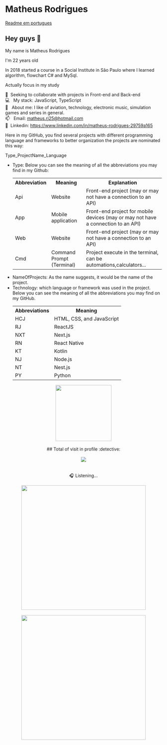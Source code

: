 <h1>Matheus Rodrigues</h1>

<a href="./README.MD">Readme em portugues</a>

<h2>Hey guys 👋</h2>
<p style="margin-bottom:5px">My name is Matheus Rodrigues</p>
<p style="margin-bottom:5px">I'm 22 years old</p>
<p style="margin-bottom:5px">In 2018 started a course in a Social Institute in São Paulo where I learned algorithm, flowchart C# and MySql.</p>

<p>Actually focus in my study</p>

:purple_heart: &nbsp;Seeking to collaborate with projects in Front-end and Back-end </br>
:computer: &nbsp; My stack: JavaScript, TypeScript </br>
💬  &nbsp; About me: I like of aviation, technology, electronic music, simulation games and series in general.</br>
📫 &nbsp; Email: matheus.rj25@hotmail.com</br>
💙 &nbsp;Linkedin: https://www.linkedin.com/in/matheus-rodrigues-29759a165 </br>
  <p>Here in my GitHub, you find several projects with different programming language and frameworks to better organization the projects are nominated this way: </p>

 Type_ProjectName_Language
 
 <ul>
  <li>Type: Below you can see the meaning of all the abbreviations you may find in my Github:
  </br>
  <table>
    <tr>
      <th>Abbreviation</th>
      <th>Meaning</th>
      <th>Explanation</th>
    </tr>
    <tr>
      <td>Api</td>
      <td>Website</td>
      <td>Front-end project (may or may not have a connection to an API)</td>
    </tr>
    <tr>
      <td>App</td>
      <td>Mobile application</td>
      <td>Front-end project for mobile devices (may or may not have a connection to an API)</td>
    </tr>
    <tr>
      <td>Web</td>
      <td>Website</td>
      <td>Front-end project (may or may not have a connection to an API)</td>
    </tr>
    <tr>
      <td>Cmd</td>
      <td>Command Prompt (Terminal)</td>
      <td>Project execute in the terminal, can be automations,calculators... </td>
    </tr>
    </table>
  </li>
  <li>NameOfProjects: As the name suggests, it would be the name of the project.</li>
<li>
  Technology: which language or framework was used in the project. Below you can see the meaning of all the abbreviations you may find on my GitHub.
  </br>
  <table>
      <tr>
        <th>Abbreviations</th>
        <th>Meaning</th>
      </tr>
      <tr>
        <td>HCJ</td>
        <td>HTML, CSS, and JavaScript</td>
      </tr>
      <tr>
        <td>RJ</td>
        <td>ReactJS</td>
      </tr>
      <tr>
        <td>NXT</td>
        <td>Next.js</td>
      </tr>
      <tr>
        <td>RN</td>
        <td>React Native</td>
      </tr>
      <tr>
        <td>KT</td>
        <td>Kotlin</td>
      </tr>
      <tr>
        <td>NJ</td>
        <td>Node.js</td>
      </tr>
      <tr>
        <td>NT</td>
        <td>Nest.js</td>
      </tr>
      <tr>
        <td>PY</td>
        <td>Python</td>
      </tr>
  </table>
  </li>
 </ul>
 
 <div align="center">
  <img height="180em" src="https://github-readme-stats.vercel.app/api/top-langs/?username=matheusrodri&layout=compact&langs_count=7&theme=dark"/>
 <br>
 <br>
  ## Total of visit in profile :detective: 
 <br>
 <br>
    <img alingn="center" src="https://profile-counter.glitch.me/matheusrodri/count.svg" />
 <br>
 <br>
 <br>
 🎧 Listening...
 <br>
 <br>
 <img height="400em" src="https://spotify-github-profile.vercel.app/api/view?uid=314uddgfqeeqaepps3neyzceid7a&cover_image=true&theme=default&bar_color_cover=false"/>
 <br>
 <br>
 <img height="400em" src="https://github-readme-stats.vercel.app/api/wakatime?username=mathrodri25&layout=compact"/>
</div>